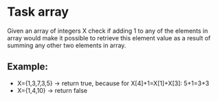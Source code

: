 # Task array
Given an array of integers X check if adding 1 to any of the elements in array would make it possible to retrieve this element value as a result of summing any other two elements in array.

## Example:
* X={1,3,7,3,5} -> return true, because for X[4]+1=X[1]+X[3]: 5+1=3+3
* X={1,4,10}    -> return false